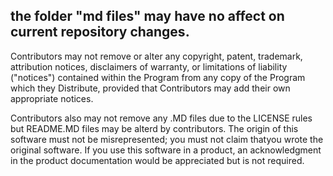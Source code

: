 ## the folder "md files" may have no affect on current repository changes.
Contributors may not remove or alter any copyright, patent,
trademark, attribution notices, disclaimers of warranty, or limitations
of liability ("notices") contained within the Program from any copy of
the Program which they Distribute, provided that Contributors may add
their own appropriate notices.

Contributors also may not remove any .MD files due to the LICENSE rules
but README.MD files may be alterd by contributors. The origin of this 
software must not be misrepresented; you must not claim thatyou wrote the
original software. If you use this software in a product, an acknowledgment
in the product documentation would be appreciated but is not required.
